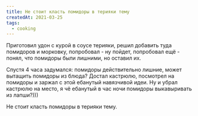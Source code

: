 ```yaml
---
title: Не стоит класть помидоры в терияки тему
createdAt: 2021-03-25
tags: 
  - cooking
---
```



Приготовил удон с курой в соусе терияки, решил добавить туда помидоров и морковку, попробовал - ну пойдет,
попробовал ещё - понял, что помидоры были лишними, но оставил их.


Спустя 4 часа задумался: помидоры действительно лишние, может вытащить помидоры из блюда? Достал кастрюлю,
посмотрел на помидоры и заржал с этой ебанутый навязчивой идеи. Ну и убрал кастрюлю на место, я чё ебанутый в час
ночи помидоры выкавыривать из лапши?)))

Не стоит класть помидоры в терияки тему.


